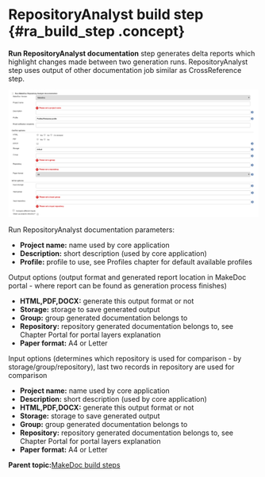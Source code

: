# RepositoryAnalyst build step {#ra_build_step .concept}

**Run RepositoryAnalyst documentation** step generates delta reports which highlight changes made between two generation runs. RepositoryAnalyst step uses output of other documentation job similar as CrossReference step.

![](images/md_steps_ra.png "Run RepositoryAnalyst documentation step")

Run RepositoryAnalyst documentation parameters:

-   **Project name:** name used by core application
-   **Description:** short description \(used by core application\)
-   **Profile:** profile to use, see Profiles chapter for default available profiles

Output options \(output format and generated report location in MakeDoc portal - where report can be found as generation process finishes\)

-   **HTML,PDF,DOCX:** generate this output format or not
-   **Storage:** storage to save generated output
-   **Group:** group generated documentation belongs to
-   **Repository:** repository generated documentation belongs to, see Chapter Portal for portal layers explanation
-   **Paper format:** A4 or Letter

Input options \(determines which repository is used for comparison - by storage/group/repository\), last two records in repository are used for comparison

-   **Project name:** name used by core application
-   **Description:** short description \(used by core application\)
-   **HTML,PDF,DOCX:** generate this output format or not
-   **Storage:** storage to save generated output
-   **Group:** group generated documentation belongs to
-   **Repository:** repository generated documentation belongs to, see Chapter Portal for portal layers explanation
-   **Paper format:** A4 or Letter

**Parent topic:**[MakeDoc build steps](../../jenkins/md_build_steps/md_build_steps.md)

